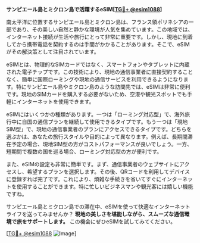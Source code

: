 **サンピエール島とミクロン島で活躍するeSIM[[TG💪+ @esim1088](https://t.me/s/esim1088)]**

南太平洋に位置するサンピエール島とミクロン島は、フランス領ポリネシアの一部であり、その美しい自然と静かな環境が人気を集めています。この地域では、インターネット接続が生活や旅行にとって非常に重要です。しかし、現地に到着してから携帯電話を契約するのは手間がかかることがあります。そこで、eSIMがその解決策として注目されています。

eSIMとは、物理的なSIMカードではなく、スマートフォンやタブレットに内蔵された電子チップです。この技術により、現地の通信事業者に直接契約することなく、簡単に国際ローミングや現地の通信サービスを利用できるようになります。特にサンピエール島やミクロン島のような訪問先では、eSIMは非常に便利です。現地のSIMカードを購入する必要がないため、空港や観光スポットでも手軽にインターネットを使用できます。

eSIMにはいくつかの種類があります。一つは「ローミング対応型」で、海外旅行中に自国の通信プランを継続して使用できるタイプです。もう一つは「現地SIM型」で、現地の通信事業者のプランにアクセスできるタイプです。どちらを選ぶかは、あなたの旅行スタイルや目的によって異なります。例えば、長期間滞在予定の場合、現地SIM型の方がコストパフォーマンスが良いでしょう。一方、短期間で複数の国を巡る場合、ローミング対応型の方が便利です。

また、eSIMの設定も非常に簡単です。まず、通信事業者のウェブサイトにアクセスし、希望するプランを選択します。その後、QRコードを利用してデバイスに登録すれば完了です。これにより、煩雑な手続きを省いてすぐにインターネットを使用することができます。特に忙しいビジネスマンや観光客には嬉しい機能ですね。

サンピエール島とミクロン島での滞在中、eSIMを使って快適なインターネットライフを送ってみませんか？ **現地の美しさを堪能しながら、スムーズな通信環境で旅をサポートします。** この機会にぜひeSIMを試してみてください。

[[TG💪+ @esim1088](https://t.me/s/esim1088) ![Image](https://i.postimg.cc/Y0z9fWf4/image.png)]